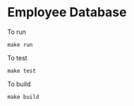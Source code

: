 # Employee Database

To run

```
make run
```

To test

```
make test
```

To build

```
make build
```
